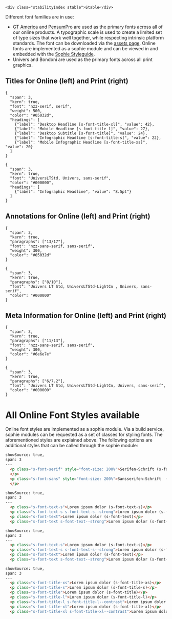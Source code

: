```html|span-1,no-source,plain
<div class="stabilityIndex stable">Stable</div>
```

Different font families are in use:

- [GT America](http://www.gt-america.com/) and [PensumPro](https://www.myfonts.com/fonts/typemates/pensum-pro/) are used as the primary fonts across all of our online products. A typographic scale is used to create a limited set of type sizes that work well together, while respecting intrinsic platform standards. The font can be downloaded via the [assets page](assets). Online fonts are implemented as a sophie module and can be viewed in and embedded with the [Sophie Styleguide](https://storytelling.nzz.ch/tools/sophie-styleguide/).
- Univers and Bondoni are used as the primary fonts across all print graphics.

## Titles for Online (left) and Print (right)

```type
{
  "span": 3,
  "kern": true,
  "font": "nzz-serif, serif",
  "weight": 500,
  "color": "#05032d",
  "headings": [
    {"label": "Desktop Headline [s-font-title-xl]", "value": 42},
    {"label": "Mobile Headline [s-font-title-l]", "value": 27},
    {"label": "Desktop Subtitle [s-font-title]", "value": 24},
    {"label": "Infographic Headline [s-font-title-s]", "value": 22},
    {"label": "Mobile Infographic Headline [s-font-title-xs]", "value": 20}
  ]
}
```

```type
{
  "span": 3,
  "kern": true,
  "font": "UniversLTStd, Univers, sans-serif",
  "color": "#000000",
  "headings": [
    {"label": "Infographic Headline", "value": "8.5pt"}
  ]
}
```

## Annotations for Online (left) and Print (right)

```type
{
  "span": 3,
  "kern": true,
  "paragraphs": ["13/17"],
  "font": "nzz-sans-serif, sans-serif",
  "weight": 300,
  "color": "#05032d"
}
```

```type
{
  "span": 3,
  "kern": true,
  "paragraphs": ["8/10"],
  "font": "Univers LT Std, UniversLTStd-LightCn , Univers, sans-serif",
  "color": "#000000"
}
```

## Meta Information for Online (left) and Print (right)

```type
{
  "span": 3,
  "kern": true,
  "paragraphs": ["11/13"],
  "font": "nzz-sans-serif, sans-serif",
  "weight": 300,
  "color": "#6e6e7e"
}
```

```type
{
  "span": 3,
  "kern": true,
  "paragraphs": ["6/7.2"],
  "font": "Univers LT Std, UniversLTStd-LightCn, Univers, sans-serif",
  "color": "#000000"
}
```

# All Online Font Styles available

Online font styles are implemented as a sophie module. Via a build service, sophie modules can be requested as a set of classes for styling fonts. The aforementioned styles are explained above. The following options are additional styles that can be called through the sophie module: 

```html
showSource: true,
span: 3
---
  <p class="s-font-serif" style="font-size: 200%">Serifen-Schrift (s-font-serif + custom styles)
  </p>
  <p class="s-font-sans" style="font-size: 200%">Sansserifen-Schrift  (s-font-sans + custom styles)
  </p>
```

```html
showSource: true,
span: 3
---
  <p class="s-font-text-s">Lorem ipsum dolor (s-font-text-s)</p>
  <p class="s-font-text-s s-font-text-s--strong">Lorem ipsum dolor (s-font-text-s)</p>
  <p class="s-font-text">Lorem ipsum dolor (s-font-text)</p>
  <p class="s-font-text s-font-text--strong">Lorem ipsum dolor (s-font-text s-font-text--strong)</p>
```

```html
showSource: true,
span: 3
---
  <p class="s-font-text-s">Lorem ipsum dolor (s-font-text-s)</p>
  <p class="s-font-text-s s-font-text-s--strong">Lorem ipsum dolor (s-font-text-s)</p>
  <p class="s-font-text">Lorem ipsum dolor (s-font-text)</p>
  <p class="s-font-text s-font-text--strong">Lorem ipsum dolor (s-font-text s-font-text--strong)</p>
```

```html
showSource: true,
span: 3
---
  <p class="s-font-title-xs">Lorem ipsum dolor (s-font-title-xs)</p>
  <p class="s-font-title-s">Lorem ipsum dolor (s-font-title-s)</p>
  <p class="s-font-title">Lorem ipsum dolor (s-font-title)</p>
  <p class="s-font-title-l">Lorem ipsum dolor (s-font-title-l)</p>
  <p class="s-font-title-l s-font-title-l--contrast">Lorem ipsum dolor (s-font-title-l s-font-title-l--contrast)</p>
  <p class="s-font-title-xl">Lorem ipsum dolor (s-font-title-xl)</p>
  <p class="s-font-title-xl s-font-title-xl--contrast">Lorem ipsum dolor (s-font-title-xl s-font-title-xl--contrast)</p>
```
